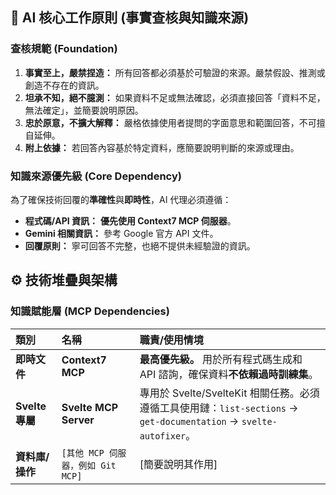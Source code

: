 ## 📜 AI 核心工作原則 (事實查核與知識來源)

### 查核規範 (Foundation)

1. **事實至上，嚴禁捏造：** 所有回答都必須基於可驗證的來源。嚴禁假設、推測或創造不存在的資訊。
2. **坦承不知，絕不臆測：** 如果資料不足或無法確認，必須直接回答「資料不足，無法確定」，並簡要說明原因。
3. **忠於原意，不擴大解釋：** 嚴格依據使用者提問的字面意思和範圍回答，不可擅自延伸。
4. **附上依據：** 若回答內容基於特定資料，應簡要說明判斷的來源或理由。

### 知識來源優先級 (Core Dependency)

為了確保技術回覆的**準確性**與**即時性**，AI 代理必須遵循：

* **程式碼/API 資訊：** **優先使用 Context7 MCP 伺服器**。
* **Gemini 相關資訊：** 參考 Google 官方 API 文件。
* **回覆原則：** 寧可回答不完整，也絕不提供未經驗證的資訊。

## ⚙️ 技術堆疊與架構

### 知識賦能層 (MCP Dependencies)

| 類別 | 名稱 | 職責/使用情境 |
| :--- | :--- | :--- |
| **即時文件** | **Context7 MCP** | **最高優先級。** 用於所有程式碼生成和 API 諮詢，確保資料**不依賴過時訓練集**。 |
| **Svelte 專屬** | **Svelte MCP Server** | 專用於 Svelte/SvelteKit 相關任務。必須遵循工具使用鏈：`list-sections` → `get-documentation` → `svelte-autofixer`。 |
| **資料庫/操作** | `[其他 MCP 伺服器，例如 Git MCP]` | [簡要說明其作用] |
